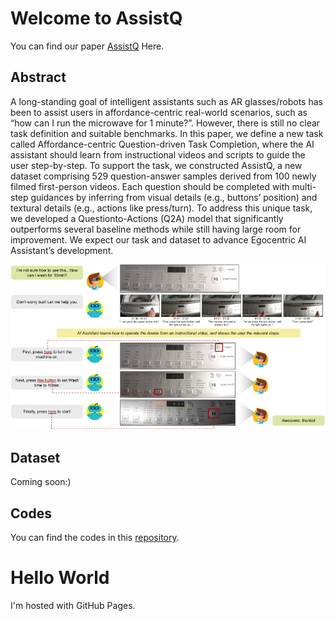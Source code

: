 # Welcome to AssistQ

You can find our paper [AssistQ](https://arxiv.org/abs/2203.04203) Here.


## Abstract

A long-standing goal of intelligent assistants such as AR
glasses/robots has been to assist users in affordance-centric real-world
scenarios, such as “how can I run the microwave for 1 minute?”. However, there is still no clear task definition and suitable benchmarks. In this
paper, we define a new task called Affordance-centric Question-driven
Task Completion, where the AI assistant should learn from instructional
videos and scripts to guide the user step-by-step. To support the task,
we constructed AssistQ, a new dataset comprising 529 question-answer
samples derived from 100 newly filmed first-person videos. Each question should be completed with multi-step guidances by inferring from
visual details (e.g., buttons’ position) and textural details (e.g., actions
like press/turn). To address this unique task, we developed a Questionto-Actions (Q2A) model that significantly outperforms several baseline
methods while still having large room for improvement. We expect our
task and dataset to advance Egocentric AI Assistant’s development. 

![photo](/dialogue.png)

## Dataset
Coming soon:)

## Codes
You can find the codes in this [repository](https://github.com/ChenJoya/q2a/).


<!DOCTYPE html>
<html>
<body>
<h1>Hello World</h1>
<p>I'm hosted with GitHub Pages.</p>
</body>
</html>